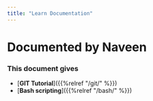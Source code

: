```yaml
---
title: "Learn Documentation"
---
```


# Documented by Naveen

### This document gives


* [**GIT Tutorial**]({{%relref "/git/" %}})
* [**Bash scripting**]({{%relref "/bash/" %}})

